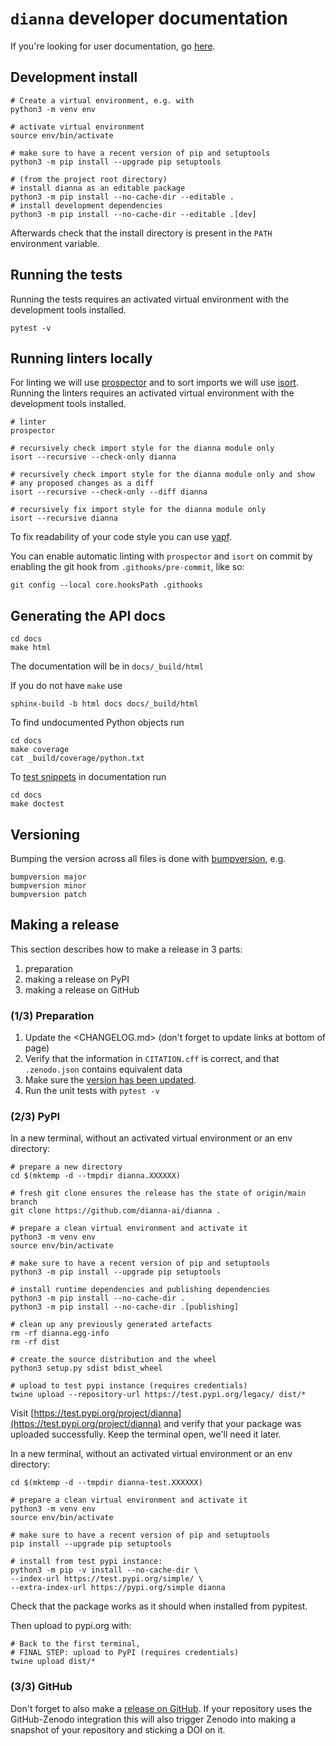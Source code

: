 # `dianna` developer documentation

If you're looking for user documentation, go [here](README.md).

## Development install

```shell
# Create a virtual environment, e.g. with
python3 -m venv env

# activate virtual environment
source env/bin/activate

# make sure to have a recent version of pip and setuptools
python3 -m pip install --upgrade pip setuptools

# (from the project root directory)
# install dianna as an editable package
python3 -m pip install --no-cache-dir --editable .
# install development dependencies
python3 -m pip install --no-cache-dir --editable .[dev]
```

Afterwards check that the install directory is present in the `PATH` environment variable.

## Running the tests

Running the tests requires an activated virtual environment with the development tools installed.

```shell
pytest -v
```

## Running linters locally

For linting we will use [prospector](https://pypi.org/project/prospector/) and to sort imports we will use
[isort](https://pycqa.github.io/isort/). Running the linters requires an activated virtual environment with the
development tools installed.

```shell
# linter
prospector

# recursively check import style for the dianna module only
isort --recursive --check-only dianna

# recursively check import style for the dianna module only and show
# any proposed changes as a diff
isort --recursive --check-only --diff dianna

# recursively fix import style for the dianna module only
isort --recursive dianna
```

To fix readability of your code style you can use [yapf](https://github.com/google/yapf).

You can enable automatic linting with `prospector` and `isort` on commit by enabling the git hook from `.githooks/pre-commit`, like so:

```shell
git config --local core.hooksPath .githooks
```

## Generating the API docs

```shell
cd docs
make html
```

The documentation will be in `docs/_build/html`

If you do not have `make` use

```shell
sphinx-build -b html docs docs/_build/html
```

To find undocumented Python objects run

```shell
cd docs
make coverage
cat _build/coverage/python.txt
```

To [test snippets](https://www.sphinx-doc.org/en/master/usage/extensions/doctest.html) in documentation run

```shell
cd docs
make doctest
```

## Versioning

Bumping the version across all files is done with [bumpversion](https://github.com/c4urself/bump2version), e.g.

```shell
bumpversion major
bumpversion minor
bumpversion patch
```

## Making a release

This section describes how to make a release in 3 parts:

1. preparation
1. making a release on PyPI
1. making a release on GitHub

### (1/3) Preparation

1. Update the <CHANGELOG.md> (don't forget to update links at bottom of page)
2. Verify that the information in `CITATION.cff` is correct, and that `.zenodo.json` contains equivalent data
3. Make sure the [version has been updated](#versioning).
4. Run the unit tests with `pytest -v`

### (2/3) PyPI

In a new terminal, without an activated virtual environment or an env directory:

```shell
# prepare a new directory
cd $(mktemp -d --tmpdir dianna.XXXXXX)

# fresh git clone ensures the release has the state of origin/main branch
git clone https://github.com/dianna-ai/dianna .

# prepare a clean virtual environment and activate it
python3 -m venv env
source env/bin/activate

# make sure to have a recent version of pip and setuptools
python3 -m pip install --upgrade pip setuptools

# install runtime dependencies and publishing dependencies
python3 -m pip install --no-cache-dir .
python3 -m pip install --no-cache-dir .[publishing]

# clean up any previously generated artefacts
rm -rf dianna.egg-info
rm -rf dist

# create the source distribution and the wheel
python3 setup.py sdist bdist_wheel

# upload to test pypi instance (requires credentials)
twine upload --repository-url https://test.pypi.org/legacy/ dist/*
```

Visit
[https://test.pypi.org/project/dianna](https://test.pypi.org/project/dianna)
and verify that your package was uploaded successfully. Keep the terminal open, we'll need it later.

In a new terminal, without an activated virtual environment or an env directory:

```shell
cd $(mktemp -d --tmpdir dianna-test.XXXXXX)

# prepare a clean virtual environment and activate it
python3 -m venv env
source env/bin/activate

# make sure to have a recent version of pip and setuptools
pip install --upgrade pip setuptools

# install from test pypi instance:
python3 -m pip -v install --no-cache-dir \
--index-url https://test.pypi.org/simple/ \
--extra-index-url https://pypi.org/simple dianna
```

Check that the package works as it should when installed from pypitest.

Then upload to pypi.org with:

```shell
# Back to the first terminal,
# FINAL STEP: upload to PyPI (requires credentials)
twine upload dist/*
```

### (3/3) GitHub

Don't forget to also make a [release on GitHub](https://github.com/dianna-ai/dianna/releases/new). If your repository uses the GitHub-Zenodo integration this will also trigger Zenodo into making a snapshot of your repository and sticking a DOI on it.
